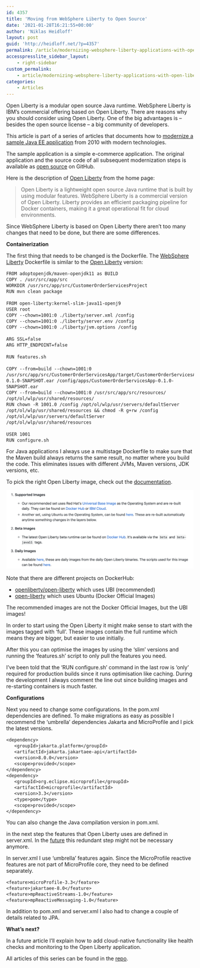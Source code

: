 ```yaml
---
id: 4357
title: 'Moving from WebSphere Liberty to Open Source'
date: '2021-01-28T16:21:55+00:00'
author: 'Niklas Heidloff'
layout: post
guid: 'http://heidloff.net/?p=4357'
permalink: /article/modernizing-websphere-liberty-applications-with-open-liberty/
accesspresslite_sidebar_layout:
    - right-sidebar
custom_permalink:
    - article/modernizing-websphere-liberty-applications-with-open-liberty/
categories:
    - Articles
---
```


Open Liberty is a modular open source Java runtime. WebSphere Liberty is IBM’s commercial offering based on Open Liberty. There are reasons why you should consider using Open Liberty. One of the big advantages is – besides the open source license – a big community of developers.

This article is part of a series of articles that documents how to [modernize a sample Java EE application](https://github.com/nheidloff/application-modernization-javaee-quarkus#documentation) from 2010 with modern technologies.

The sample application is a simple e-commerce application. The original application and the source code of all subsequent modernization steps is available as [open source](https://github.com/nheidloff/application-modernization-javaee-quarkus) on GitHub.

Here is the description of [Open Liberty](https://cloud.ibm.com/docs/java?topic=java-liberty) from the home page:

> Open Liberty is a lightweight open source Java runtime that is built by using modular features. WebSphere Liberty is a commercial version of Open Liberty. Liberty provides an efficient packaging pipeline for Docker containers, making it a great operational fit for cloud environments.

Since WebSphere Liberty is based on Open Liberty there aren’t too many changes that need to be done, but there are some differences.

**Containerization**

The first thing that needs to be changed is the Dockerfile. The [WebSphere Liberty](https://github.com/nheidloff/application-modernization-javaee-quarkus/blob/master/monolith-websphere-liberty/Dockerfile.multistage) Dockerfile is similar to the [Open Liberty](https://github.com/nheidloff/application-modernization-javaee-quarkus/blob/master/monolith-open-liberty/Dockerfile.multistage) version:

```
FROM adoptopenjdk/maven-openjdk11 as BUILD
COPY . /usr/src/app/src
WORKDIR /usr/src/app/src/CustomerOrderServicesProject
RUN mvn clean package

FROM open-liberty:kernel-slim-java11-openj9
USER root
COPY --chown=1001:0 ./liberty/server.xml /config
COPY --chown=1001:0 ./liberty/server.env /config
COPY --chown=1001:0 ./liberty/jvm.options /config

ARG SSL=false
ARG HTTP_ENDPOINT=false

RUN features.sh

COPY --from=build --chown=1001:0 /usr/src/app/src/CustomerOrderServicesApp/target/CustomerOrderServicesApp-0.1.0-SNAPSHOT.ear /config/apps/CustomerOrderServicesApp-0.1.0-SNAPSHOT.ear
COPY --from=build --chown=1001:0 /usr/src/app/src/resources/ /opt/ol/wlp/usr/shared/resources/
RUN chown -R 1001.0 /config /opt/ol/wlp/usr/servers/defaultServer /opt/ol/wlp/usr/shared/resources && chmod -R g+rw /config /opt/ol/wlp/usr/servers/defaultServer  /opt/ol/wlp/usr/shared/resources

USER 1001
RUN configure.sh
```

For Java applications I always use a multistage Dockerfile to make sure that the Maven build always returns the same result, no matter where you build the code. This eliminates issues with different JVMs, Maven versions, JDK versions, etc.

To pick the right Open Liberty image, check out the [documentation](https://github.com/OpenLiberty/ci.docker#container-images).

![image](/assets/img/2021/01/open-liberty-images.png)

Note that there are different projects on DockerHub:

- [openliberty/open-liberty](https://hub.docker.com/r/openliberty/open-liberty) which uses UBI (recommended)
- [open-liberty](https://hub.docker.com/_/open-liberty) which uses Ubuntu (Docker Official Images)

The recommended images are not the Docker Official Images, but the UBI images!

In order to start using the Open Liberty it might make sense to start with the images tagged with ‘full’. These images contain the full runtime which means they are bigger, but easier to use initially.

After this you can optimise the images by using the ‘slim’ versions and running the ‘features.sh’ script to only pull the features you need.

I’ve been told that the ‘RUN configure.sh’ command in the last row is ‘only’ required for production builds since it runs optimisation like caching. During the development I always comment the line out since building images and re-starting containers is much faster.

**Configurations**

Next you need to change some configurations. In the pom.xml dependencies are defined. To make migrations as easy as possible I recommend the ‘umbrella’ dependencies Jakarta and MicroProfile and I pick the latest versions.

```
<dependency>
   <groupId>jakarta.platform</groupId>
   <artifactId>jakarta.jakartaee-api</artifactId>
   <version>8.0.0</version>
   <scope>provided</scope>
</dependency>
<dependency>
   <groupId>org.eclipse.microprofile</groupId>
   <artifactId>microprofile</artifactId>
   <version>3.3</version>
   <type>pom</type>
   <scope>provided</scope>
</dependency>
```

You can also change the Java compilation version in pom.xml.

in the next step the features that Open Liberty uses are defined in server.xml. In the [future](https://github.com/OpenLiberty/open-liberty/issues/12983) this redundant step might not be necessary anymore.

In server.xml I use ‘umbrella’ features again. Since the MicroProfile reactive features are not part of MicroProfile core, they need to be defined separately.

```
<feature>microProfile-3.3</feature>
<feature>jakartaee-8.0</feature>
<feature>mpReactiveStreams-1.0</feature>
<feature>mpReactiveMessaging-1.0</feature>
```

In addition to pom.xml and server.xml I also had to change a couple of details related to JPA.

**What’s next?**

In a future article I’ll explain how to add cloud-native functionality like health checks and monitoring to the Open Liberty application.

All articles of this series can be found in the [repo](https://github.com/nheidloff/application-modernization-javaee-quarkus#documentation).